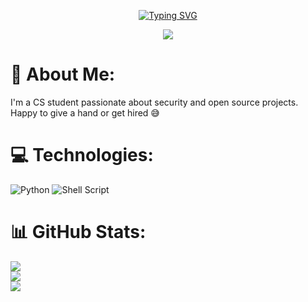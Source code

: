 <div align="center">

[![Typing SVG](https://readme-typing-svg.demolab.com?font=Fira+Code&duration=6000&pause=1000&color=585CFF&center=true&vCenter=true&random=false&width=280&height=30&lines=Hi%2C+I'm+Gl1tchGh0st+%F0%9F%91%8B)](https://git.io/typing-svg)

[![](https://visitcount.itsvg.in/api?id=gl1tchgh0st&label=Profile%20Views&color=12&pretty=true&icon=2)](https://visitcount.itsvg.in)

</div>

# 💫 About Me:
I'm a CS student passionate about security and open source projects. Happy to give a hand or get hired 😅

# 💻 Technologies:
![Python](https://img.shields.io/badge/python-%23121011.svg?style=for-the-badge&logo=python&logoColor=ffdd54)
![Shell Script](https://img.shields.io/badge/shell_script-%23121011.svg?style=for-the-badge&logo=gnu-bash&logoColor=white)
# 📊 GitHub Stats:
![](https://github-readme-stats.vercel.app/api?username=gl1tchgh0st&theme=dark&hide_border=false&include_all_commits=true&count_private=true)<br/>
![](https://github-readme-streak-stats.herokuapp.com/?user=gl1tchgh0st&theme=dark&hide_border=false)<br/>
![](https://github-readme-stats.vercel.app/api/top-langs/?username=gl1tchgh0st&theme=dark&hide_border=false&include_all_commits=true&count_private=true&layout=compact)

<!--
## 🏆 GitHub Trophies
![](https://github-profile-trophy.vercel.app/?username=gl1tchgh0st&theme=matrix&no-frame=false&no-bg=false&margin-w=4)
-->

<!-- Additional repo pins
[![Readme Card](https://github-readme-stats.vercel.app/api/pin/?username=Gl1tchGh0st&repo=Echo&theme=shadow_red)](https://github.com/anuraghazra/github-readme-stats) 
-->
